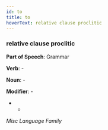 ```yaml
---
id: to
title: to
hoverText: relative clause proclitic
---
```


### relative clause proclitic

**Part of Speech**: Grammar

**Verb**: -

**Noun**: -

**Modifier**: -

- -

*Misc Language Family*